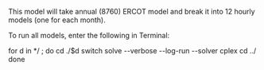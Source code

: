 This model will take annual (8760) ERCOT model and break it into 12 hourly models (one for each month).

To run all models, enter the following in Terminal:

for d in */ ; do
	cd ./$d
    switch solve --verbose --log-run --solver cplex
    cd ../
done
